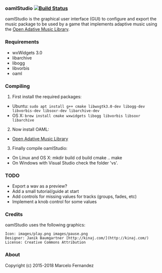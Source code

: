 ### oamlStudio [![Build Status](https://travis-ci.org/oamldev/oamlStudio.svg)](https://travis-ci.org/oamldev/oamlStudio.svg?branch=master)

oamlStudio is the graphical user interface (GUI) to configure and export the music package to be used by a game that implements adaptive music using the [Open Adative Music Library](https://github.com/oamldev/oaml).


### Requirements

- wxWidgets 3.0
- libarchive
- libogg
- libvorbis
- oaml


### Compiling

1. First install the required packages:
- Ubuntu: `sudo apt install g++ cmake libwxgtk3.0-dev libogg-dev libvorbis-dev libsoxr-dev libarchive-dev`
- OS X: `brew install cmake wxwidgets libogg libvorbis libsoxr libarchive`

2. Now install OAML:
- [Open Adative Music Library](https://github.com/oamldev/oaml#how-to-compile)

3. Finally compile oamlStudio:
- On Linux and OS X:
    mkdir build
    cd build
    cmake ..
    make
- On Windows with Visual Studio check the folder 'vs'.


### TODO
- Export a wav as a preview?
- Add a small tutorial/guide at start
- Add controls for missing values for tracks (groups, fades, etc)
- Implement a knob control for some values


### Credits

oamlStudio uses the following graphics:

    Icon: images/play.png images/pause.png
    Designer: Janik Baumgartner [http://kinaj.com/](http://kinaj.com/)
    License: Creative Commons Attribution


### About

Copyright (c) 2015-2018 Marcelo Fernandez

